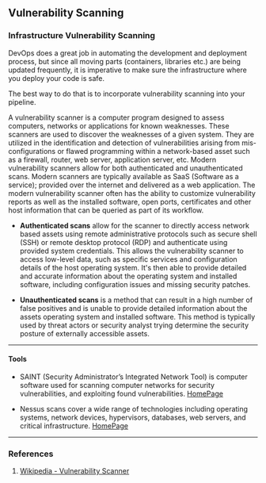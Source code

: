 ## Vulnerability Scanning

### Infrastructure Vulnerability Scanning

DevOps does a great job in automating the development and deployment process, but since all moving parts (containers, libraries etc.) are being updated frequently, it is imperative to make sure the infrastructure where you deploy your code is safe.

The best way to do that is to incorporate vulnerability scanning into your pipeline.

A vulnerability scanner is a computer program designed to assess computers, networks or applications for known weaknesses. These scanners are used to discover the weaknesses of a given system. They are utilized in the identification and detection of vulnerabilities arising from mis-configurations or flawed programming within a network-based asset such as a firewall, router, web server, application server, etc. Modern vulnerability scanners allow for both authenticated and unauthenticated scans. Modern scanners are typically available as SaaS (Software as a service); provided over the internet and delivered as a web application. The modern vulnerability scanner often has the ability to customize vulnerability reports as well as the installed software, open ports, certificates and other host information that can be queried as part of its workflow.

- **Authenticated scans** allow for the scanner to directly access network based assets using remote administrative protocols such as secure shell (SSH) or remote desktop protocol (RDP) and authenticate using provided system credentials. This allows the vulnerability scanner to access low-level data, such as specific services and configuration details of the host operating system. It's then able to provide detailed and accurate information about the operating system and installed software, including configuration issues and missing security patches.

- **Unauthenticated scans** is a method that can result in a high number of false positives and is unable to provide detailed information about the assets operating system and installed software. This method is typically used by threat actors or security analyst trying determine the security posture of externally accessible assets.

---

#### Tools

- SAINT (Security Administrator’s Integrated Network Tool) is computer software used for scanning computer networks for security vulnerabilities, and exploiting found vulnerabilities. [HomePage](https://www.carson-saint.com)

- Nessus scans cover a wide range of technologies including operating systems, network devices, hypervisors, databases, web servers, and critical infrastructure. [HomePage](https://www.tenable.com/products/nessus/nessus-professional)

---

### References

1. [Wikipedia - Vulnerability Scanner](https://en.wikipedia.org/wiki/Vulnerability_scanner)
